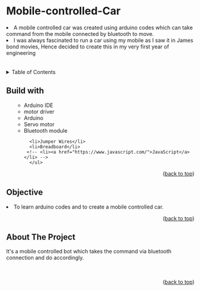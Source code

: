 # Mobile-controlled-Car
<li>A mobile controlled car was created using arduino codes which can take command from the mobile connected by bluetooth to move.</li>
<li>I was always fascinated to run a car using my mobile as I saw it in James bond movies, Hence decided to create this in my very first year of engineering</li>
<br>
  <br>

<!-- TABLE OF CONTENTS -->

<details>
  <summary>Table of Contents</summary>
  <ol>
    <ul>
       <li><a href="#built-with">Built With</a></li>
      <li><a href="#Objective">Objective</a></li>
      <li><a href="#about-the-project">About The Project</a></li>
      </ul>
  </ol>
</details>

<!-- Built with -->
## Build with
<ol>
    <ul>
      <li>Arduino IDE</li>
      <li> motor driver </li>
      <li>Arduino </li>
       <li>Servo motor</li>
      <li> Bluetooth module </li>
      
      <li>Jumper Wires</li>
      <li>Breadboard</li>
     <!-- <li><a href="https://www.javascript.com/">JavaScript</a></li> -->
      </ul>
  <p align="right">(<a href="#Mobile-controlled-Car">back to top</a>)</p>
  </ol>
  
## Objective
<li>To learn arduino codes and to create a mobile controlled car.</li>
<p align="right">(<a href="#Mobile-controlled-Car">back to top</a>)</p>


<!-- ABOUT THE PROJECT -->
## About The Project
It's a mobile controlled bot which takes the command via bluetooth connection and do accordingly.
<br>
<br>
<br>



<p align="right">(<a href="#Mobile-controlled-Car">back to top</a>)</p>





